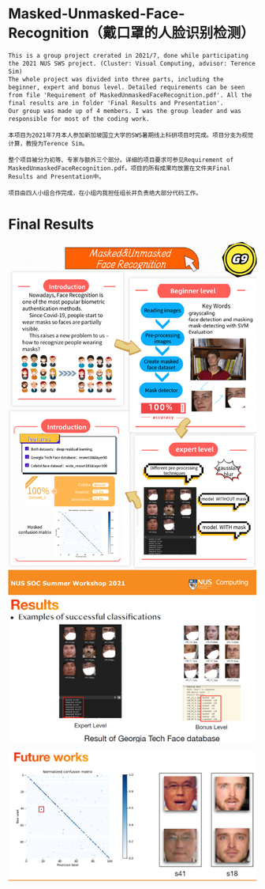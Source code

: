 # Masked-Unmasked-Face-Recognition（戴口罩的人脸识别检测）

    This is a group project crerated in 2021/7, done while participating the 2021 NUS SWS project. (Cluster: Visual Computing, advisor: Terence Sim)
    The whole project was divided into three parts, including the beginner, expert and bonus level. Detailed requirements can be seen from file 'Requirement of MaskedUnmaskedFaceRecognition.pdf'. All the final results are in folder 'Final Results and Presentation'.
    Our group was made up of 4 members. I was the group leader and was responsible for most of the coding work.

    本项目为2021年7月本人参加新加坡国立大学的SWS暑期线上科研项目时完成。项目分支为视觉计算，教授为Terence Sim。

    整个项目被分为初等、专家与额外三个部分。详细的项目要求可参见Requirement of MaskedUnmaskedFaceRecognition.pdf。项目的所有成果均放置在文件夹Final Results and Presentation中。

    项目由四人小组合作完成，在小组内我担任组长并负责绝大部分代码工作。

# Final Results

![](image/README/1643012642984.png)![](image/README/1643012763534.png)

![](image/README/1643012743606.png)
